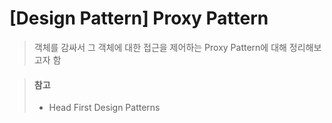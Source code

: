 # [Design Pattern] Proxy Pattern
> 객체를 감싸서 그 객체에 대한 접근을 제어하는 Proxy Pattern에 대해 정리해보고자 함















> #### 참고
> * Head First Design Patterns
